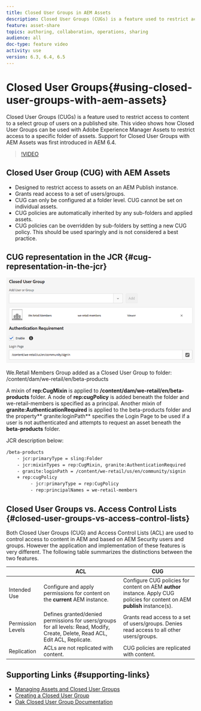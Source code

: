 ```yaml
---
title: Closed User Groups in AEM Assets
description: Closed User Groups (CUGs) is a feature used to restrict access to content to a select group of users on a published site. This video shows how Closed User Groups can be used with Adobe Experience Manager Assets to restrict access to a specific folder of assets. Support for Closed User Groups with AEM Assets was first introduced in AEM 6.4. 
feature: asset-share
topics: authoring, collaboration, operations, sharing
audience: all
doc-type: feature video
activity: use
version: 6.3, 6.4, 6.5
---
```


# Closed User Groups{#using-closed-user-groups-with-aem-assets}

Closed User Groups (CUGs) is a feature used to restrict access to content to a select group of users on a published site. This video shows how Closed User Groups can be used with Adobe Experience Manager Assets to restrict access to a specific folder of assets. Support for Closed User Groups with AEM Assets was first introduced in AEM 6.4.

>[!VIDEO](https://video.tv.adobe.com/v/22155?quality=9&learn=on)

## Closed User Group (CUG) with AEM Assets

* Designed to restrict access to assets on an AEM Publish instance.
* Grants read access to a set of users/groups.
* CUG can only be configured at a folder level. CUG cannot be set on individual assets.
* CUG policies are automatically inherited by any sub-folders and applied assets.
* CUG policies can be overridden by sub-folders by setting a new CUG policy. This should be used sparingly and is not considered a best practice.

## CUG representation in the JCR {#cug-representation-in-the-jcr}

![CUG representation in the JCR](assets/closed-user-groups/folder-properties-closed-user-groups.png)

We.Retail Members Group added as a Closed User Group to folder: /content/dam/we-retail/en/beta-products

A mixin of **rep:CugMixin** is applied to **/content/dam/we-retail/en/beta-products** folder. A node of **rep:cugPolicy** is added beneath the folder and we-retail-members is specified as a principal. Another mixin of **granite:AuthenticationRequired** is applied to the beta-products folder and the property** granite:loginPath** specifies the Login Page to be used if a user is not authenticated and attempts to request an asset beneath the **beta-products** folder.

JCR description below:

```xml
/beta-products
    - jcr:primaryType = sling:Folder
    - jcr:mixinTypes = rep:CugMixin, granite:AuthenticationRequired
    - granite:loginPath = /content/we-retail/us/en/community/signin
    + rep:cugPolicy
         - jcr:primaryType = rep:CugPolicy
         - rep:principalNames = we-retail-members

```

## Closed User Groups vs. Access Control Lists {#closed-user-groups-vs-access-control-lists}

Both Closed User Groups (CUG) and Access Control Lists (ACL) are used to control access to content in AEM and based on AEM Security users and groups. However the application and implementation of these features is very different. The following table summarizes the distinctions between the two features.

|                   | ACL                                                                                                                              | CUG                                                                                                                           |
| ----------------- | -------------------------------------------------------------------------------------------------------------------------------- | ----------------------------------------------------------------------------------------------------------------------------- |
| Intended Use      | Configure and apply permissions for content on the **current** AEM instance.                                                     | Configure CUG policies for content on AEM **author** instance. Apply CUG policies for content on AEM **publish** instance(s). |
| Permission Levels | Defines granted/denied permissions for users/groups for all levels: Read, Modify, Create, Delete, Read ACL, Edit ACL, Replicate. | Grants read access to a set of users/groups. Denies read access to all other users/groups.                                    |
| Replication       | ACLs are not replicated with content.                                                                                            | CUG policies are replicated with content.                                                                                     |

## Supporting Links {#supporting-links}

* [Managing Assets and Closed User Groups](https://helpx.adobe.com/experience-manager/6-5/assets/using/managing-assets-touch-ui.html#ClosedUserGroup)
* [Creating a Closed User Group](https://helpx.adobe.com/experience-manager/6-5/sites/administering/using/cug.html)
* [Oak Closed User Group Documentation](https://jackrabbit.apache.org/oak/docs/security/authorization/cug.html)
